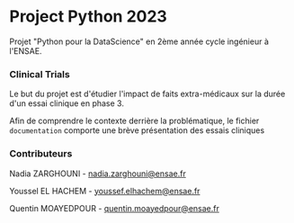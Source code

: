 # Project Python 2023

Projet "Python pour la DataScience" en 2ème année cycle ingénieur à l'ENSAE. 

### Clinical Trials

Le but du projet est d'étudier l'impact de faits extra-médicaux sur la durée d'un essai clinique en phase 3.

Afin de comprendre le contexte derrière la problématique, le fichier ``documentation`` comporte une brève présentation des essais cliniques

### Contributeurs

Nadia ZARGHOUNI - nadia.zarghouni@ensae.fr

Youssel EL HACHEM - youssef.elhachem@ensae.fr

Quentin MOAYEDPOUR - quentin.moayedpour@ensae.fr